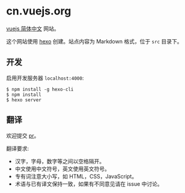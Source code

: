 # cn.vuejs.org

[vuejs 简体中文](http://cn.vuejs.org/) 网站。

这个网站使用 [hexo](http://hexo.io/) 创建。站点内容为 Markdown 格式，位于 `src` 目录下。

## 开发

启用开发服务器 `localhost:4000`:

```
$ npm install -g hexo-cli
$ npm install
$ hexo server
```

## 翻译

欢迎提交 [pr](https://help.github.com/articles/using-pull-requests/)。

翻译要求:

- 汉字，字母，数字等之间以空格隔开。
- 中文使用中文符号，英文使用英文符号。
- 专有词注意大小写，如 HTML，CSS，JavaScript。
- 术语与已有译文保持一致，如果有不同意见请在 issue 中讨论。
